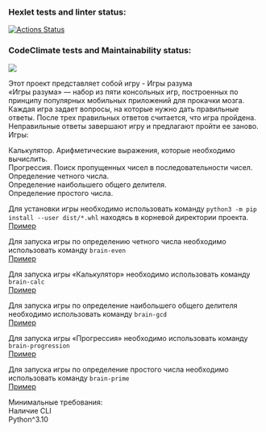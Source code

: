 ### Hexlet tests and linter status:
[![Actions Status](https://github.com/ReYaNOW/python-project-49/workflows/hexlet-check/badge.svg)](https://github.com/ReYaNOW/python-project-49/actions)
### CodeClimate tests and Maintainability status:
<a href="https://codeclimate.com/github/ReYaNOW/python-project-49/maintainability"><img src="https://api.codeclimate.com/v1/badges/f09f6f2f890183ba1102/maintainability" /></a>  
  
  
Этот проект представляет собой игру - Игры разума  
«Игры разума» — набор из пяти консольных игр, построенных по принципу популярных мобильных приложений для прокачки мозга. Каждая игра задает вопросы, на которые нужно дать правильные ответы. После трех правильных ответов считается, что игра пройдена. Неправильные ответы завершают игру и предлагают пройти ее заново. Игры:  

Калькулятор. Арифметические выражения, которые необходимо вычислить.  
Прогрессия. Поиск пропущенных чисел в последовательности чисел.  
Определение четного числа.  
Определение наибольшего общего делителя.  
Определение простого числа.  
  
  
Для установки игры необходимо использовать команду ```python3 -m pip install --user dist/*.whl``` находясь в корневой директории проекта.  
[Пример](https://asciinema.org/a/551559?autoplay=1)  
  
Для запуска игры по определению четного числа необходимо использовать команду ```brain-even```  
[Пример](https://asciinema.org/a/551560?autoplay=1)  
  
Для запуска игры «Калькулятор» необходимо использовать команду ```brain-calc```  
[Пример](https://asciinema.org/a/551578?autoplay=1)  
  
Для запуска игры по определение наибольшего общего делителя необходимо использовать команду ```brain-gcd```  
[Пример](https://asciinema.org/a/551517?autoplay=1)  
  
Для запуска игры «Прогрессия» необходимо использовать команду ```brain-progression```  
[Пример](https://asciinema.org/a/551531?autoplay=1)  
  
Для запуска игры по определение простого числа необходимо использовать команду ```brain-prime```  
[Пример](https://asciinema.org/a/551539?autoplay=1)  
  
Минимальные требования:  
Наличие CLI  
Python^3.10  
